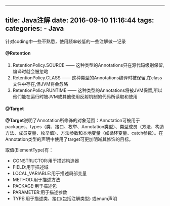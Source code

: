 -----
title: Java注解
date: 2016-09-10 11:16:44
tags: 
categories: 
    - Java
-----

针对coding中一些不熟悉，使用频率较低的一些注解做一记录
<!-- more -->

#### @Retention
1. RetentionPolicy.SOURCE —— 这种类型的Annotations只在源代码级别保留,编译时就会被忽略
2. RetentionPolicy.CLASS —— 这种类型的Annotations编译时被保留,在class文件中存在,但JVM将会忽略
3. RetentionPolicy.RUNTIME —— 这种类型的Annotations将被JVM保留,所以他们能在运行时被JVM或其他使用反射机制的代码所读取和使用

#### @Target
**@Target**说明了Annotation所修饰的对象范围：Annotation可被用于 packages、types（类、接口、枚举、Annotation类型）、类型成员（方法、构造方法、成员变量、枚举值）、方法参数和本地变量（如循环变量、catch参数）。在Annotation类型的声明中使用了target可更加明晰其修饰的目标。

取值(ElementType)有：
- CONSTRUCTOR:用于描述构造器
- FIELD:用于描述域
- LOCAL_VARIABLE:用于描述局部变量
- METHOD:用于描述方法
- PACKAGE:用于描述包
- PARAMETER:用于描述参数
- TYPE:用于描述类、接口(包括注解类型) 或enum声明
